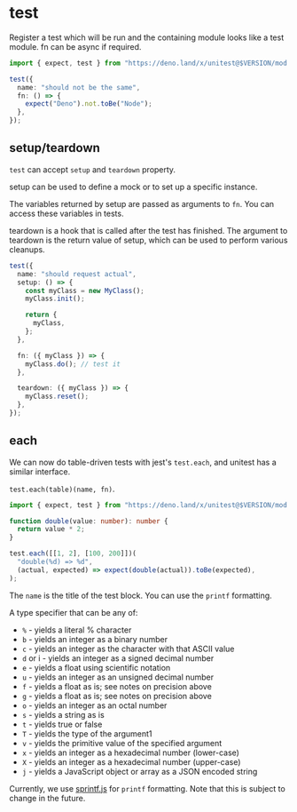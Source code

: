 # test

Register a test which will be run and the containing module looks like a test
module. fn can be async if required.

```ts
import { expect, test } from "https://deno.land/x/unitest@$VERSION/mod.ts";

test({
  name: "should not be the same",
  fn: () => {
    expect("Deno").not.toBe("Node");
  },
});
```

## setup/teardown

`test` can accept `setup` and `teardown` property.

setup can be used to define a mock or to set up a specific instance.

The variables returned by setup are passed as arguments to `fn`. You can access
these variables in tests.

teardown is a hook that is called after the test has finished. The argument to
teardown is the return value of setup, which can be used to perform various
cleanups.

```ts
test({
  name: "should request actual",
  setup: () => {
    const myClass = new MyClass();
    myClass.init();

    return {
      myClass,
    };
  },

  fn: ({ myClass }) => {
    myClass.do(); // test it
  },

  teardown: ({ myClass }) => {
    myClass.reset();
  },
});
```

## each

We can now do table-driven tests with jest's `test.each`, and unitest has a
similar interface.

`test.each(table)(name, fn)`.

```ts
import { expect, test } from "https://deno.land/x/unitest@$VERSION/mod.ts";

function double(value: number): number {
  return value * 2;
}

test.each([[1, 2], [100, 200]])(
  "double(%d) => %d",
  (actual, expected) => expect(double(actual)).toBe(expected),
);
```

The `name` is the title of the test block. You can use the `printf` formatting.

A type specifier that can be any of:

- `%` - yields a literal % character
- `b` - yields an integer as a binary number
- `c` - yields an integer as the character with that ASCII value
- `d` or i - yields an integer as a signed decimal number
- `e` - yields a float using scientific notation
- `u` - yields an integer as an unsigned decimal number
- `f` - yields a float as is; see notes on precision above
- `g` - yields a float as is; see notes on precision above
- `o` - yields an integer as an octal number
- `s` - yields a string as is
- `t` - yields true or false
- `T` - yields the type of the argument1
- `v` - yields the primitive value of the specified argument
- `x` - yields an integer as a hexadecimal number (lower-case)
- `X` - yields an integer as a hexadecimal number (upper-case)
- `j` - yields a JavaScript object or array as a JSON encoded string

Currently, we use [sprintf.js](https://github.com/alexei/sprintf.js) for
`printf` formatting. Note that this is subject to change in the future.
